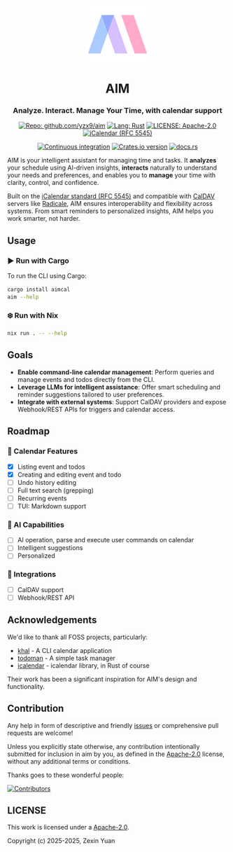 <div align="center" id="madewithlua">
  <img src="./aim.svg" width="150" height="130" />
</div>

<h1 align="center">AIM</h1>
<h3 align="center">Analyze. Interact. Manage Your Time, with calendar support</h3>

<p align="center">
  <a href="https://github.com/yzx9/aim"
    ><img
      title="Repo: github.com/yzx9/aim"
      src="https://img.shields.io/badge/AIM-8b36db?style=for-the-badge&logo=GitHub"
  /></a>
  <a href="https://www.rust-lang.org/"
    ><img
      title="Lang: Rust"
      src="https://img.shields.io/badge/Rust-000000?style=for-the-badge&logo=rust&logoColor=white"
  /></a>
  <a href="http://www.apache.org/licenses/LICENSE-2.0"
    ><img
      title="LICENSE: Apache-2.0"
      src="https://img.shields.io/badge/Apache--2.0-green?style=for-the-badge"
  /></a>
  <a href="https://icalendar.org/RFC-Specifications/iCalendar-RFC-5545/"
    ><img
      title="iCalendar (RFC 5545)"
      src="https://img.shields.io/badge/iCalendar-6096e8?style=for-the-badge"
  /></a>
</p>

<p align="center">
  <a href="https://github.com/yzx9/aim/actions/workflows/ci.yaml"
    ><img
      title="Continuous integration"
      src="https://img.shields.io/github/actions/workflow/status/yzx9/aim/ci.yaml?label=CI"
  /></a>
  <a href="https://crates.io/crates/aimcal"
    ><img
      title="Crates.io version"
      src="https://img.shields.io/crates/v/aimcal"
  /></a>
  <a href="https://docs.rs/crate/aimcal/latest"
    ><img
      title="docs.rs"
      src="https://img.shields.io/docsrs/aimcal"
  /></a>
</p>

AIM is your intelligent assistant for managing time and tasks.
It **analyzes** your schedule using AI-driven insights,
**interacts** naturally to understand your needs and preferences,
and enables you to **manage** your time with clarity, control, and confidence.

Built on the [iCalendar standard (RFC 5545)](https://icalendar.org/RFC-Specifications/iCalendar-RFC-5545/) and compatible with [CalDAV](https://en.wikipedia.org/wiki/CalDAV) servers like [Radicale](https://radicale.org/), AIM ensures interoperability and flexibility across systems.
From smart reminders to personalized insights, AIM helps you work smarter, not harder.

## Usage

### ▶️ Run with Cargo

To run the CLI using Cargo:

```sh
cargo install aimcal
aim --help
```

### ❄️ Run with Nix

```sh
nix run . -- --help
```

## Goals

- **Enable command-line calendar management**: Perform queries and manage events and todos directly from the CLI.
- **Leverage LLMs for intelligent assistance**: Offer smart scheduling and reminder suggestions tailored to user preferences.
- **Integrate with external systems**: Support CalDAV providers and expose Webhook/REST APIs for triggers and calendar access.

## Roadmap

### 📅 Calendar Features

- [x] Listing event and todos
- [x] Creating and editing event and todo
- [ ] Undo history editing
- [ ] Full text search (grepping)
- [ ] Recurring events
- [ ] TUI: Markdown support

### 🤖 AI Capabilities

- [ ] AI operation, parse and execute user commands on calendar
- [ ] Intelligent suggestions
- [ ] Personalized

### 🔌 Integrations

- [ ] CalDAV support
- [ ] Webhook/REST API

## Acknowledgements

We'd like to thank all FOSS projects, particularly:

- [khal](https://github.com/pimutils/khal) - A CLI calendar application
- [todoman](https://github.com/pimutils/todoman) - A simple task manager
- [icalendar](https://github.com/hoodie/icalendar) - icalendar library, in Rust of course

Their work has been a significant inspiration for AIM's design and functionality.

## Contribution

Any help in form of descriptive and friendly [issues](https://github.com/yzx9/aim/issues) or comprehensive pull requests are welcome!

Unless you explicitly state otherwise, any contribution intentionally submitted for inclusion in aim by you, as defined in the [Apache-2.0](www.apache.org/licenses/LICENSE-2.0) license, without any additional terms or conditions.

Thanks goes to these wonderful people:

[![Contributors](https://contrib.rocks/image?repo=yzx9/aim)](https://github.com/yzx9/aim/graphs/contributors)

## LICENSE

This work is licensed under a <a rel="license" href="https://www.apache.org/licenses/">Apache-2.0</a>.

Copyright (c) 2025-2025, Zexin Yuan
